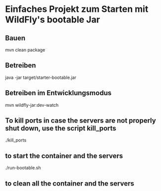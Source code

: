 # Einfaches Projekt zum Starten mit WildFly's bootable Jar

## Bauen
mvn clean package

## Betreiben
java -jar target/starter-bootable.jar

## Betreiben im Entwicklungsmodus
mvn wildfly-jar:dev-watch

## To kill ports in case the servers are not properly shut down, use the script kill_ports
./kill_ports

## to start the container and the servers 
./run-bootable.sh

## to clean all  the container and the servers 
